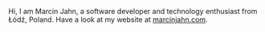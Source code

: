 Hi, I am Marcin Jahn, a software developer and technology enthusiast from Łódź, Poland.
Have a look at my website at [marcinjahn.com](https://marcinjahn.com).
